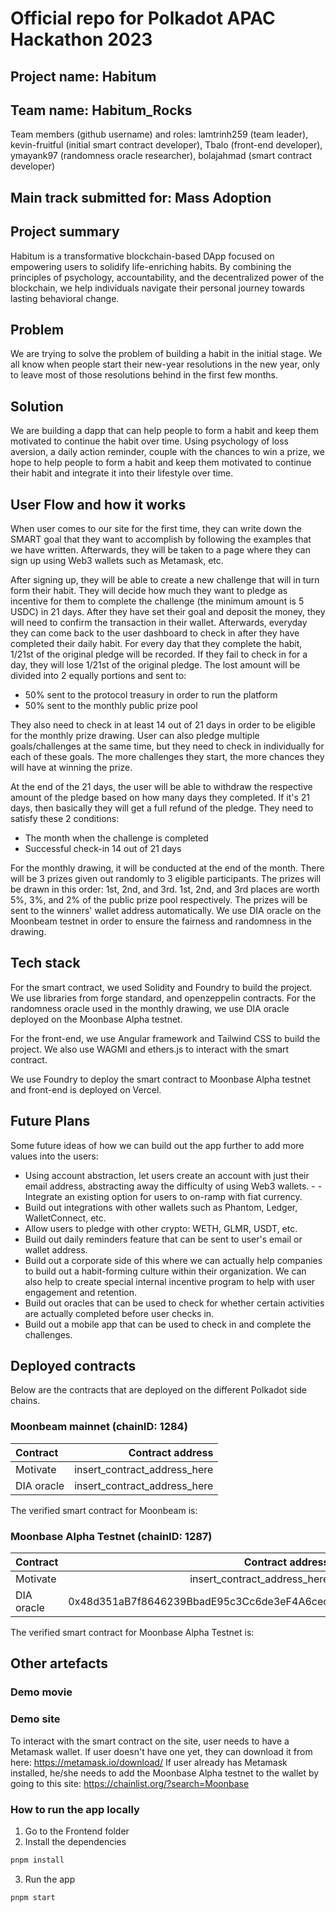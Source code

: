 # Official repo for Polkadot APAC Hackathon 2023
## Project name: Habitum

## Team name: Habitum_Rocks
Team members (github username) and roles: lamtrinh259 (team leader), kevin-fruitful (initial smart contract developer), Tbalo (front-end developer), ymayank97 (randomness oracle researcher), bolajahmad (smart contract developer)

## Main track submitted for: Mass Adoption

## Project summary
Habitum is a transformative blockchain-based DApp focused on empowering users to solidify life-enriching habits. By combining the principles of psychology, accountability, and the decentralized power of the blockchain, we help individuals navigate their personal journey
towards lasting behavioral change.

## Problem
We are trying to solve the problem of building a habit in the initial stage. We all know when people start their new-year resolutions in the new year, only to leave most of those resolutions behind in the first few months.

## Solution
We are building a dapp that can help people to form a habit and keep them motivated to continue the habit over time. Using psychology of loss aversion, a daily action reminder, couple with the chances to win a prize, we hope to help people to form a habit and keep them motivated to continue their habit and integrate it into their lifestyle over time.

## User Flow and how it works
When user comes to our site for the first time, they can write down the SMART goal that they want to accomplish by following the examples that we have written. Afterwards, they will be taken to a page where they can sign up using Web3 wallets such as Metamask, etc.

After signing up, they will be able to create a new challenge that will in turn form their habit. They will decide how much they want to pledge as incentive for them to complete the challenge (the minimum amount is 5 USDC) in 21 days. After they have set their goal and deposit the money, they will need to confirm the transaction in their wallet. Afterwards, everyday they can come back to the user dashboard to check in after they have completed their daily habit. For every day that they complete the habit, 1/21st of the original pledge will be recorded. If they fail to check in for a day, they will lose 1/21st of the original pledge. The lost amount will be divided into 2 equally portions and sent to:
- 50% sent to the protocol treasury in order to run the platform
- 50% sent to the monthly public prize pool

They also need to check in at least 14 out of 21 days in order to be eligible for the monthly prize drawing. User can also pledge multiple goals/challenges at the same time, but they need to check in individually for each of these goals. The more challenges they start, the more chances they will have at winning the prize.

At the end of the 21 days, the user will be able to withdraw the respective amount of the pledge based on how many days they completed. If it's 21 days, then basically they will get a full refund of the pledge. They need to satisfy these 2 conditions:
- The month when the challenge is completed
- Successful check-in 14 out of 21 days

For the monthly drawing, it will be conducted at the end of the month. There will be 3 prizes given out randomly to 3 eligible participants. The prizes will be drawn in this order: 1st, 2nd, and 3rd. 1st, 2nd, and 3rd places are worth 5%, 3%, and 2% of the public prize pool respectively. The prizes will be sent to the winners' wallet address automatically. We use DIA oracle on the Moonbeam testnet in order to ensure the fairness and randomness in the drawing.

## Tech stack
For the smart contract, we used Solidity and Foundry to build the project. We use libraries from forge standard, and openzeppelin contracts. For the randomness oracle used in the monthly drawing, we use DIA oracle deployed on the Moonbase Alpha testnet.

For the front-end, we use Angular framework and Tailwind CSS to build the project. We also use WAGMI and ethers.js to interact with the smart contract.

We use Foundry to deploy the smart contract to Moonbase Alpha testnet and front-end is deployed on Vercel.

## Future Plans
Some future ideas of how we can build out the app further to add more values into the users:
- Using account abstraction, let users create an account with just their email address, abstracting away the difficulty of using Web3 wallets. - - Integrate an existing option for users to on-ramp with fiat currency.
- Build out integrations with other wallets such as Phantom, Ledger, WalletConnect, etc.
- Allow users to pledge with other crypto: WETH, GLMR, USDT, etc.
- Build out daily reminders feature that can be sent to user's email or wallet address.
- Build out a corporate side of this where we can actually help companies to build out a habit-forming culture within their organization. We can also help to create special internal incentive program to help with user engagement and retention.
- Build out oracles that can be used to check for whether certain activities are actually completed before user checks in.
- Build out a mobile app that can be used to check in and complete the challenges.

## Deployed contracts
Below are the contracts that are deployed on the different Polkadot side chains.

### Moonbeam mainnet (chainID: 1284)

| Contract    |                           Contract address |
| :---------- | -----------------------------------------: |
| Motivate    | insert_contract_address_here |
| DIA oracle  | insert_contract_address_here |
The verified smart contract for Moonbeam is:
<link>

### Moonbase Alpha Testnet (chainID: 1287)

| Contract    |                           Contract address |
| :---------- | -----------------------------------------: |
| Motivate    | insert_contract_address_here |
| DIA oracle  | 0x48d351aB7f8646239BbadE95c3Cc6de3eF4A6cec |

The verified smart contract for Moonbase Alpha Testnet is:
<link>


## Other artefacts

### Demo movie


### Demo site

To interact with the smart contract on the site, user needs to have a Metamask wallet. If user doesn't have one yet, they can download it from here: https://metamask.io/download/
If user already has Metamask installed, he/she needs to add the Moonbase Alpha testnet to the wallet by going to this site: https://chainlist.org/?search=Moonbase

### How to run the app locally
1. Go to the Frontend folder
2. Install the dependencies
```bash
pnpm install
```
3. Run the app
```bash
pnpm start
```

